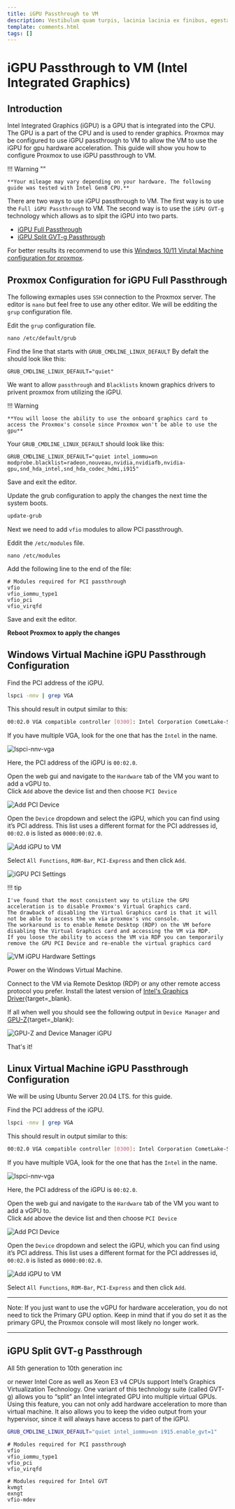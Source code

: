 ```yaml
---
title: iGPU Passthrough to VM
description: Vestibulum quam turpis, lacinia lacinia ex finibus, egestas malesuada nunc. Maecenas euismod neque rhoncus suscipit viverra. Nulla venenatis enim vel mauris ornare viverra.
template: comments.html
tags: []
---
```


# iGPU Passthrough to VM (Intel Integrated Graphics)

## Introduction

Intel Integrated Graphics (iGPU) is a GPU that is integrated into the CPU. The GPU is a part of the CPU and is used to render graphics. Proxmox may be configured to use iGPU passthrough to VM to allow the VM to use the iGPU for gpu hardware acceleration. This guide will show you how to configure Proxmox to use iGPU passthrough to VM.

!!! Warning ""

    **Your mileage may vary depending on your hardware. The following guide was tested with Intel Gen8 CPU.**

There are two ways to use iGPU passthrough to VM. The first way is to use the `Full iGPU Passthrough` to VM. The second way is to use the `iGPU GVT-g` technology which allows as to slpit the iGPU into two parts.

- [iGPU Full Passthrough][igpu-full-passthrough-url]
- [iGPU Split GVT-g Passthrough][igpu-split-gvt-g-passthrough-url]

For better results its recommend to use this [Windwos 10/11 Virutal Machine configuration for proxmox][windows-vm-configuration-url].

## Proxmox Configuration for iGPU Full Passthrough

The following exmaples uses `SSH` connection to the Proxmox server. The editor is `nano` but feel free to use any other editor.
We will be edditing the `grup` configuration file.

Edit the `grup` configuration file.

```shell
nano /etc/default/grub
```

Find the line that starts with `GRUB_CMDLINE_LINUX_DEFAULT` By defalt the should look like this:

```shell
GRUB_CMDLINE_LINUX_DEFAULT="quiet"
```

We want to allow `passthrough` and `Blacklists` known graphics drivers to privent proxmox from utilizing the iGPU.

!!! Warning

    **You will loose the ability to use the onboard graphics card to access the Proxmox's console since Proxmox won't be able to use the gpu**

Your `GRUB_CMDLINE_LINUX_DEFAULT` should look like this:

```shell
GRUB_CMDLINE_LINUX_DEFAULT="quiet intel_iommu=on modprobe.blacklist=radeon,nouveau,nvidia,nvidiafb,nvidia-gpu,snd_hda_intel,snd_hda_codec_hdmi,i915"
```

Save and exit the editor.

Update the grub configuration to apply the changes the next time the system boots.

```bash
update-grub
```

Next we need to add `vfio` modules to allow PCI passthrough.

Eddit the `/etc/modules` file.

```shell
nano /etc/modules
```

Add the following line to the end of the file:

```shell
# Modules required for PCI passthrough
vfio
vfio_iommu_type1
vfio_pci
vfio_virqfd
```

Save and exit the editor.

**Reboot Proxmox to apply the changes**

## Windows Virtual Machine iGPU Passthrough Configuration

Find the PCI address of the iGPU.

```bash
lspci -nnv | grep VGA
```

This should result in output similar to this:

```bash
00:02.0 VGA compatible controller [0300]: Intel Corporation CometLake-S GT2 [UHD Graphics 630] [8086:3e92] (prog-if 00 [VGA controller])
```

If you have multiple VGA, look for the one that has the `Intel` in the name.

![lspci-nnv-vga][lspci-nnv-vga-image]

Here, the PCI address of the iGPU is `00:02.0`.

Open the web gui and navigate to the `Hardware` tab of the VM you want to add a vGPU to.  
Click `Add` above the device list and then choose `PCI Device`

![Add PCI Device][add-pci-device-image]

Open the `Device` dropdown and select the iGPU, which you can find using it’s PCI address. This list uses a different format for the PCI addresses id, `00:02.0` is listed as `0000:00:02.0`.

![Add iGPU to VM][add-igpu-to-vm-image]

Select `All Functions`, `ROM-Bar`, `PCI-Express` and then click `Add`.

![iGPU PCI Settings][igpu-pci-settings-image]

!!! tip

    I've found that the most consistent way to utilize the GPU acceleration is to disable Proxmox's Virtual Graphics card.
    The drawback of disabling the Virtual Graphics card is that it will not be able to access the vm via proxmox's vnc console.
    The workaround is to enable Remote Desktop (RDP) on the VM before disabling the Virtual Graphics card and accessing the VM via RDP.
    If you loose the ability to access the VM via RDP you can temporarily remove the GPU PCI Device and re-enable the virtual graphics card

![VM iGPU Hardware Settings][vm-igpu-hardware-settings-image]

Power on the Windows Virtual Machine.

Connect to the VM via Remote Desktop (RDP) or any other remote access protocol you prefer.
Install the latest version of [Intel's Graphics Driver][intel-gpu-drivers-url]{target=\_blank}.

If all when well you should see the following output in `Device Manager` and [GPU-Z][gpu-z-url]{target=\_blank}:

![GPU-Z and Device Manager iGPU][gpu-z-and-device-manager-igpu-image]

That's it!

## Linux Virtual Machine iGPU Passthrough Configuration

We will be using Ubuntu Server 20.04 LTS. for this guide.

Find the PCI address of the iGPU.

```bash
lspci -nnv | grep VGA
```

This should result in output similar to this:

```bash
00:02.0 VGA compatible controller [0300]: Intel Corporation CometLake-S GT2 [UHD Graphics 630] [8086:3e92] (prog-if 00 [VGA controller])
```

If you have multiple VGA, look for the one that has the `Intel` in the name.

![lspci-nnv-vga][lspci-nnv-vga-image]

Here, the PCI address of the iGPU is `00:02.0`.

Open the web gui and navigate to the `Hardware` tab of the VM you want to add a vGPU to.  
Click `Add` above the device list and then choose `PCI Device`

![Add PCI Device][add-pci-device-image]

Open the `Device` dropdown and select the iGPU, which you can find using it’s PCI address. This list uses a different format for the PCI addresses id, `00:02.0` is listed as `0000:00:02.0`.

![Add iGPU to VM][add-igpu-to-vm-image]

Select `All Functions`, `ROM-Bar`, `PCI-Express` and then click `Add`.

---

Note: If you just want to use the vGPU for hardware acceleration, you do not need to tick the Primary GPU option. Keep in mind that if you do set it as the primary GPU, the Proxmox console will most likely no longer work.

---

## iGPU Split GVT-g Passthrough

All 5th generation to 10th generation inc

or newer Intel Core as well as Xeon E3 v4 CPUs support Intel’s Graphics Virtualization Technology. One variant of this technology suite (called GVT-g) allows you to “split” an Intel integrated GPU into multiple virtual GPUs. Using this feature, you can not only add hardware acceleration to more than virtual machine. It also allows you to keep the video output from your hypervisor, since it will always have access to part of the iGPU.

```bash
GRUB_CMDLINE_LINUX_DEFAULT="quiet intel_iommu=on i915.enable_gvt=1"
```

```shell
# Modules required for PCI passthrough
vfio
vfio_iommu_type1
vfio_pci
vfio_virqfd

# Modules required for Intel GVT
kvmgt
exngt
vfio-mdev
```

<!-- appendices -->

<!-- urls -->

[3os-url]: https://3os.org/ '3os Homepage'
[igpu-full-passthrough-url]: http://127.0.0.1:8000/infrastructure/proxmox/igpu-passthrough-to-vm/#igpu-full-passthrough 'iGPU Full Passthrough'
[igpu-split-gvt-g-passthrough-url]: http://127.0.0.1:8000/infrastructure/proxmox/igpu-passthrough-to-vm/#igpu-split-gvt-g-passthrough 'iGPU Split GVT-g Passthrough'
[windows-vm-configuration-url]: http://127.0.0.1:8000/infrastructure/proxmox/windows-vm-configuration/ 'Windows VM Configuration'
[intel-gpu-drivers-url]: https://www.intel.com/content/www/us/en/support/products/80939/graphics.html 'Intel GPU Drivers'
[gpu-z-url]: https://www.techpowerup.com/gpuz/ 'GPU-Z Homepage'

<!-- images -->

[lspci-nnv-vga-image]: /assets/images/c98e4e9a-b912-11ec-9100-c3da7dd122f2.jpg 'lspci -nnv | grep VGA'
[add-pci-device-image]: /assets/images/893555e4-b914-11ec-8e85-df9da2014d5a.jpg 'Add PCI Device'
[add-igpu-to-vm-image]: /assets/images/d3a4d31c-b918-11ec-ac96-a7ff358e0685.jpg 'Add iGPU to VM'
[igpu-pci-settings-image]: /assets/images/cc1c3650-b91b-11ec-8215-bb07cf790912.jpg 'iGPU PCI Settings'
[vm-igpu-hardware-settings-image]: /assets/images/496fa0ba-b91c-11ec-bcb5-3759896bab7f.jpg 'VM iGPU Hardware Settings'
[gpu-z-and-device-manager-igpu-image]: /assets/images/7c9df2f6-b91d-11ec-b08b-775e53b2c017.jpg 'GPU-Z and Device Manager iGPU'

<!-- end appendices -->
